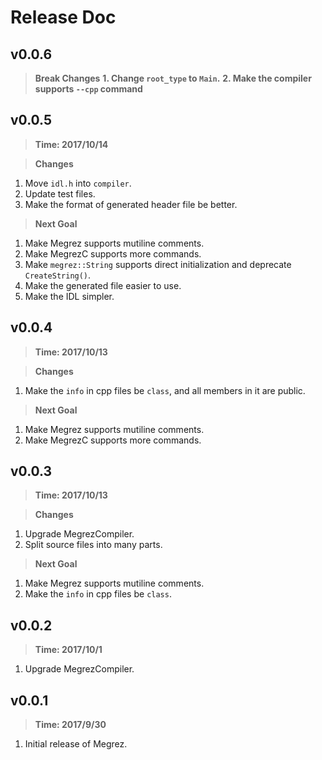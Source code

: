 # Release Doc

## v0.0.6

> **Break Changes**
**1. Change `root_type` to `Main`.**
**2. Make the compiler supports `--cpp` command**

## v0.0.5
> **Time: 2017/10/14**

> **Changes**
1. Move `idl.h` into `compiler`.
2. Update test files.
3. Make the format of generated header file be better.

> **Next Goal**
1. Make Megrez supports mutiline comments.
2. Make MegrezC supports more commands.
3. Make `megrez::String` supports direct initialization and deprecate `CreateString()`.
4. Make the generated file easier to use.
5. Make the IDL simpler.

## v0.0.4
> **Time: 2017/10/13**

> **Changes**
1. Make the `info` in cpp files be `class`, and all members in it are public.

> **Next Goal**
1. Make Megrez supports mutiline comments.
2. Make MegrezC supports more commands.

## v0.0.3
> **Time: 2017/10/13**

> **Changes**
1. Upgrade MegrezCompiler.
2. Split source files into many parts.

> **Next Goal**
1. Make Megrez supports mutiline comments.
2. Make the `info` in cpp files be `class`.

## v0.0.2
> **Time: 2017/10/1**

1. Upgrade MegrezCompiler.

## v0.0.1
> **Time: 2017/9/30**

1. Initial release of Megrez.